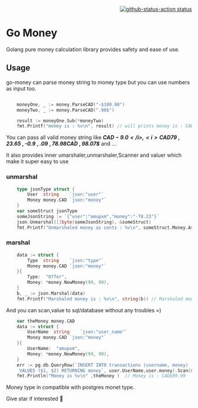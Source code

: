
<p align="right">
  <a href="ttps://codecov.io/gh/amupxm/go-money"><img alt="github-status-action status" src="https://codecov.io/gh/amupxm/go-money/branch/main/graph/badge.svg?token=SPO9OYHIHE"></a>
</p>


# Go Money

Golang pure money calculation library provides safety and ease of use.


## Usage 

go-money can parse money string to money type but you can use numbers as input too.


```go

	moneyOne, _ := money.ParseCAD("-$100.90")
	moneyTwo, _ := money.ParseCAD(".90$")

	result := moneyOne.Sub(*moneyTwo)
	fmt.Printf("money is : %v\n", result) // will prints money is : CAD$-101.80
```
You can pass all valid money string like <b><i>$CAD-9.0</i> , <i>CAD$79</i> , <i>23.65</i> , <i>-0.9</i> , <i>.09</i> , <i>78.98CAD</i> , <i>98.07$</i></b> and ... 

It also provides inner umarshaler,unmarshaler,Scanner and valuer which make it super easy to use 

### unmarshal
```go 
	type jsonType struct {
		User  string    `json:"user"`
		Money money.CAD `json:"money"`
	}
	var someStruct jsonType
	someJsonString := `{"user":"amupxm","money":"-78.23"}`
	json.Unmarshal([]byte(someJsonString), &someStruct)
	fmt.Printf("Unmarshaled money as cents : %v\n", someStruct.Money.AsCent()) // Unmarshaled money as cents : -7823


```


### marshal
```go 
	data := struct {
		Type  string    `json:"type"`
		Money money.CAD `json:"money"`
	}{
		Type:  "Offer",
		Money: *money.NewMoney(99, 99),
	}
	b, _ := json.Marshal(data)
	fmt.Printf("Marshaled money is : %v\n", string(b)) // Marshaled money is : {"type":"Offer","money":"CAD$99.99"}

```

And you can scan,value to sql/database without any troubles =)


```go 
    var theMoney money.CAD
	data := struct {
		UserName  string    `json:"user_name"`
		Money money.CAD `json:"money"`
	}{
		UserName:  "amupxm",
		Money: *money.NewMoney(99, 99),
	}
	err := pg.db.QueryRow(`INSERT INTO transactions (username, money)
	 VALUES ($1, $2) RETURNING money`, user.UserName,user.money).Scan(&theMoney)
    fmt.Println("Money is %v\n" ,theMoney )  // Money is : CAD$99.99
```
Money type in compatible with postgres monet type.


Give star if interested  :star2:
